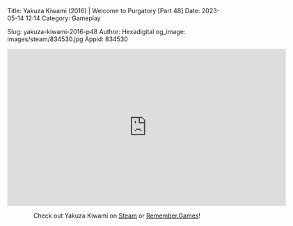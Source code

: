 Title: Yakuza Kiwami (2016) | Welcome to Purgatory [Part 48]
Date: 2023-05-14 12:14
Category: Gameplay

Slug: yakuza-kiwami-2016-p48
Author: Hexadigital
og_image: images/steam/834530.jpg
Appid: 834530

<center><iframe src="https://www.youtube.com/embed/he4ul1OQJbo?feature=oembed" allow="accelerometer; autoplay; encrypted-media; gyroscope; picture-in-picture" width="640" height="360" frameborder="0"></iframe>

Check out Yakuza Kiwami on [Steam](https://store.steampowered.com/app/834530/?curator_clanid=34633900) or [Remember.Games](https://remember.games/game/342/)!</center>